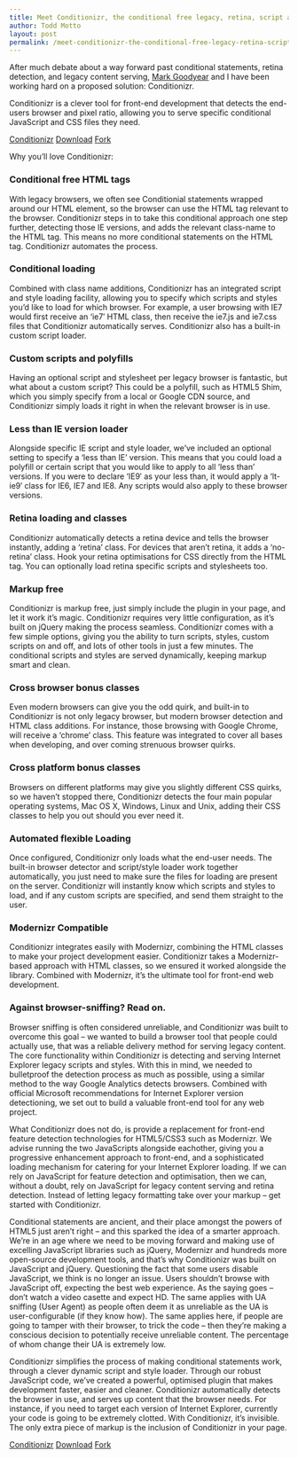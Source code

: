 ```yaml
---
title: Meet Conditionizr, the conditional free legacy, retina, script and style loader.
author: Todd Motto
layout: post
permalink: /meet-conditionizr-the-conditional-free-legacy-retina-script-and-style-loader
---
```


After much debate about a way forward past conditional statements, retina detection, and legacy content serving, [Mark Goodyear][1] and I have been working hard on a proposed solution: Conditionizr.

 [1]: //twitter.com/markgdyr

Conditionizr is a clever tool for front-end development that detects the end-users browser and pixel ratio, allowing you to serve specific conditional JavaScript and CSS files they need.

<div class="">
	<a href="//conditionizr.com" onclick="_gaq.push(['_trackEvent', 'Click', 'conditionizr.com', 'conditionizr.com']);">Conditionizr</a>
	<a href="//github.com/conditionizr/conditionizr/archive/master.zip" onclick="_gaq.push(['_trackEvent', 'Click', 'Download Conditionizr', 'Conditionizr Download']);">Download</a>
	<a href="//github.com/conditionizr/conditionizr" onclick="_gaq.push(['_trackEvent', 'Click', 'Fork Conditionizr', 'Conditionizr Fork']);">Fork</a>
</div>

Why you’ll love Conditionizr:

### Conditional free HTML tags

With legacy browsers, we often see Conditionial statements wrapped around our HTML element, so the browser can use the HTML tag relevant to the browser. Conditionizr steps in to take this conditional approach one step further, detecting those IE versions, and adds the relevant class-name to the HTML tag. This means no more conditional statements on the HTML tag. Conditionizr automates the process.

### Conditional loading

Combined with class name additions, Conditionizr has an integrated script and style loading facility, allowing you to specify which scripts and styles you’d like to load for which browser. For example, a user browsing with IE7 would first receive an ‘ie7′ HTML class, then receive the ie7.js and ie7.css files that Conditionizr automatically serves. Conditionizr also has a built-in custom script loader.

### Custom scripts and polyfills

Having an optional script and stylesheet per legacy browser is fantastic, but what about a custom script? This could be a polyfill, such as HTML5 Shim, which you simply specify from a local or Google CDN source, and Conditionizr simply loads it right in when the relevant browser is in use.

### Less than IE version loader

Alongside specific IE script and style loader, we’ve included an optional setting to specify a ‘less than IE’ version. This means that you could load a polyfill or certain script that you would like to apply to all ‘less than’ versions. If you were to declare ‘IE9′ as your less than, it would apply a ‘lt-ie9′ class for IE6, IE7 and IE8. Any scripts would also apply to these browser versions.

### Retina loading and classes

Conditionizr automatically detects a retina device and tells the browser instantly, adding a ‘retina’ class. For devices that aren’t retina, it adds a ‘no-retina’ class. Hook your retina optimisations for CSS directly from the HTML tag. You can optionally load retina specific scripts and stylesheets too.

### Markup free

Conditionizr is markup free, just simply include the plugin in your page, and let it work it’s magic. Conditionizr requires very little configuration, as it’s built on jQuery making the process seamless. Conditionizr comes with a few simple options, giving you the ability to turn scripts, styles, custom scripts on and off, and lots of other tools in just a few minutes. The conditional scripts and styles are served dynamically, keeping markup smart and clean.

### Cross browser bonus classes

Even modern browsers can give you the odd quirk, and built-in to Conditionizr is not only legacy browser, but modern browser detection and HTML class additions. For instance, those browsing with Google Chrome, will receive a ‘chrome’ class. This feature was integrated to cover all bases when developing, and over coming strenuous browser quirks.

### Cross platform bonus classes

Browsers on different platforms may give you slightly different CSS quirks, so we haven’t stopped there, Conditionizr detects the four main popular operating systems, Mac OS X, Windows, Linux and Unix, adding their CSS classes to help you out should you ever need it.

### Automated flexible Loading

Once configured, Conditionizr only loads what the end-user needs. The built-in browser detector and script/style loader work together automatically, you just need to make sure the files for loading are present on the server. Conditionizr will instantly know which scripts and styles to load, and if any custom scripts are specified, and send them straight to the user.

### Modernizr Compatible

Conditionizr integrates easily with Modernizr, combining the HTML classes to make your project development easier. Conditionizr takes a Modernizr-based approach with HTML classes, so we ensured it worked alongside the library. Combined with Modernizr, it’s the ultimate tool for front-end web development.

### Against browser-sniffing? Read on.

Browser sniffing is often considered unreliable, and Conditionizr was built to overcome this goal – we wanted to build a browser tool that people could actually use, that was a reliable delivery method for serving legacy content. The core functionality within Conditionizr is detecting and serving Internet Explorer legacy scripts and styles. With this in mind, we needed to bulletproof the detection process as much as possible, using a similar method to the way Google Analytics detects browsers. Combined with official Microsoft recommendations for Internet Explorer version detectioning, we set out to build a valuable front-end tool for any web project.

What Conditionizr does not do, is provide a replacement for front-end feature detection technologies for HTML5/CSS3 such as Modernizr. We advise running the two JavaScripts alongside eachother, giving you a progressive enhancement approach to front-end, and a sophisticated loading mechanism for catering for your Internet Explorer loading. If we can rely on JavaScript for feature detection and optimisation, then we can, without a doubt, rely on JavaScript for legacy content serving and retina detection. Instead of letting legacy formatting take over your markup – get started with Conditionizr.

Conditional statements are ancient, and their place amongst the powers of HTML5 just aren’t right – and this sparked the idea of a smarter approach. We’re in an age where we need to be moving forward and making use of excelling JavaScript libraries such as jQuery, Modernizr and hundreds more open-source development tools, and that’s why Conditionizr was built on JavaScript and jQuery. Questioning the fact that some users disable JavaScript, we think is no longer an issue. Users shouldn’t browse with JavaScript off, expecting the best web experience. As the saying goes – don’t watch a video casette and expect HD. The same applies with UA sniffing (User Agent) as people often deem it as unreliable as the UA is user-configurable (if they know how). The same applies here, if people are going to tamper with their browser, to trick the code – then they’re making a conscious decision to potentially receive unreliable content. The percentage of whom change their UA is extremely low.

Conditionizr simplifies the process of making conditional statements work, through a clever dynamic script and style loader. Through our robust JavaScript code, we’ve created a powerful, optimised plugin that makes development faster, easier and cleaner. Conditionizr automatically detects the browser in use, and serves up content that the browser needs. For instance, if you need to target each version of Internet Explorer, currently your code is going to be extremely clotted. With Conditionizr, it’s invisible. The only extra piece of markup is the inclusion of Conditionizr in your page.

<div class="">
	<a href="//conditionizr.com" onclick="_gaq.push(['_trackEvent', 'Click', 'conditionizr.com', 'conditionizr.com']);">Conditionizr</a>
	<a href="//github.com/conditionizr/conditionizr/archive/master.zip" onclick="_gaq.push(['_trackEvent', 'Click', 'Download Conditionizr', 'Conditionizr Download']);">Download</a>
	<a href="//github.com/conditionizr/conditionizr" onclick="_gaq.push(['_trackEvent', 'Click', 'Fork Conditionizr', 'Conditionizr Fork']);">Fork</a>
</div>
